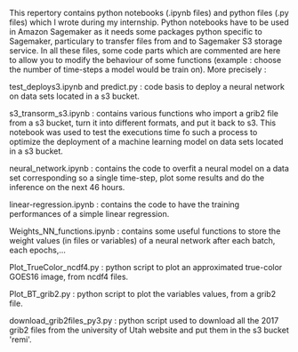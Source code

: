 This repertory contains python notebooks (.ipynb files) and python files (.py files) which I wrote during my internship. Python notebooks have to be used in Amazon Sagemaker as it needs some packages python specific to Sagemaker, particulary to transfer files from and to Sagemaker S3 storage service.
In all these files, some code parts which are commented are here to allow you to modify the behaviour of some functions (example : choose the number of time-steps a model would be train on).
More precisely :

test_deploys3.ipynb and predict.py : code basis to deploy a neural network on data sets located in a s3 bucket.

s3_transorm_s3.ipynb : contains various functions who import a grib2 file from a s3 bucket, turn it into different formats, and put it back to s3. This notebook was used to test the executions time fo such a process to optimize the deployment of a machine learning model on data sets located in a s3 bucket.

neural_network.ipynb : contains the code to overfit a neural model on a data set corresponding so a single time-step, plot some results and do the inference on the next 46 hours.

linear-regression.ipynb : contains the code to have the training performances of a simple linear regression.

Weights_NN_functions.ipynb : contains some useful functions to store the weight values (in files or variables) of a neural network after each batch, each epochs,...

Plot_TrueColor_ncdf4.py : python script to plot an approximated true-color GOES16 image, from ncdf4 files.

Plot_BT_grib2.py : python script to plot the variables values, from a grib2 file.

download_grib2files_py3.py : python script used to download all the 2017 grib2 files from the university of Utah website and put them in the s3 bucket 'remi'.

